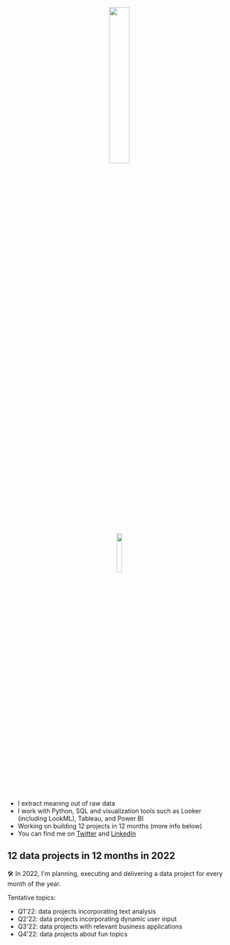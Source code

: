 
<p align="center" width="100%">
    <img width="30%" src="https://readme-typing-svg.herokuapp.com?color=%23000000&size=48&vCenter=true&multiline=true&width=500&height=80&lines=Hello%2C+I'm+Vianny)](https://git.io/typing-svg">
</p>
<p align="center" width="100%">
    <img width="15%" src="https://i.imgur.com/UBpes1n.gif">
</p>

- I extract meaning out of raw data
- I work with Python, SQL and visualization tools such as Looker (including LookML), Tableau, and Power BI 
- Working on building 12 projects in 12 months (more info below)  
- You can find me on [Twitter](https://twitter.com/vclugo) and [LinkedIn](https://www.linkedin.com/in/viannyl/)



## 12 data projects in 12 months in 2022

🛠 In 2022, I'm planning, executing and delivering a data project for every month of the year. 

Tentative topics:
- Q1'22: data projects incorporating text analysis
- Q2'22: data projects incorporating dynamic user input
- Q3'22: data projects with relevant business applications
- Q4'22: data projects about fun topics 


<!---
vclugoar/vclugoar is a ✨ special ✨ repository because its `README.md` (this file) appears on your GitHub profile.
You can click the Preview link to take a look at your changes.
--->
